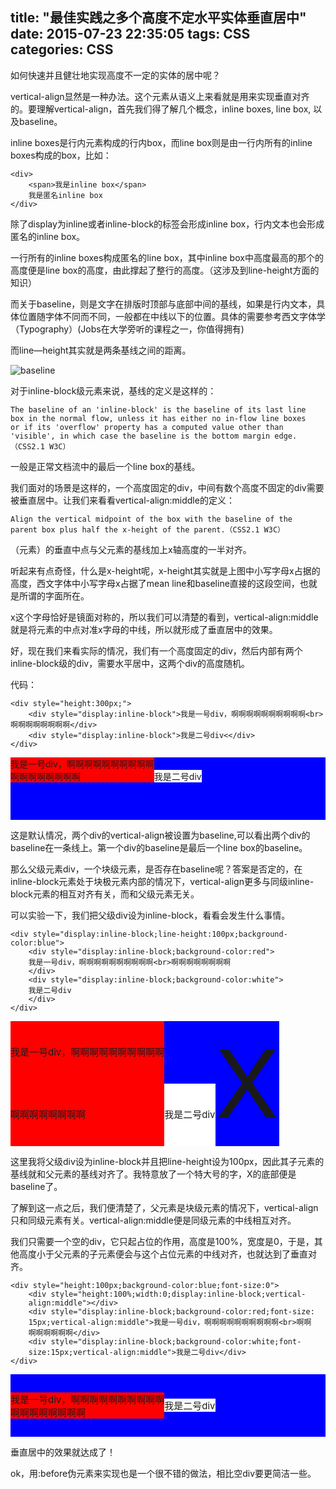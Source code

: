 title: "最佳实践之多个高度不定水平实体垂直居中"
date: 2015-07-23 22:35:05
tags: CSS
categories: CSS
---
如何快速并且健壮地实现高度不一定的实体的居中呢？  

vertical-align显然是一种办法。这个元素从语义上来看就是用来实现垂直对齐的。要理解vertical-align，首先我们得了解几个概念，inline boxes, line box, 以及baseline。  

inline boxes是行内元素构成的行内box，而line box则是由一行内所有的inline boxes构成的box，比如：

    <div>
    	<span>我是inline box</span>
    	我是匿名inline box
    </div>

除了display为inline或者inline-block的标签会形成inline box，行内文本也会形成匿名的inline box。

一行所有的inline boxes构成匿名的line box，其中inline box中高度最高的那个的高度便是line box的高度，由此撑起了整行的高度。（这涉及到line-height方面的知识）

而关于baseline，则是文字在排版时顶部与底部中间的基线，如果是行内文本，具体位置随字体不同而不同，一般都在中线以下的位置。具体的需要参考西文字体学（Typography）(Jobs在大学旁听的课程之一，你值得拥有)  

而line—height其实就是两条基线之间的距离。

![baseline](http://7oxh2b.com1.z0.glb.clouddn.com/blog_7_24_1.png)

<!--more-->

对于inline-block级元素来说，基线的定义是这样的：


    The baseline of an 'inline-block' is the baseline of its last line
    box in the normal flow, unless it has either no in-flow line boxes
    or if its 'overflow' property has a computed value other than
    'visible', in which case the baseline is the bottom margin edge.
    （CSS2.1 W3C）
    
 一般是正常文档流中的最后一个line box的基线。
 
我们面对的场景是这样的，一个高度固定的div，中间有数个高度不固定的div需要被垂直居中。让我们来看看vertical-align:middle的定义：

    Align the vertical midpoint of the box with the baseline of the
    parent box plus half the x-height of the parent.（CSS2.1 W3C）
    
 （元素）的垂直中点与父元素的基线加上x轴高度的一半对齐。
 
 听起来有点奇怪，什么是x-height呢，x-height其实就是上图中小写字母x占据的高度，西文字体中小写字母x占据了mean line和baseline直接的这段空间，也就是所谓的字面所在。
 
 x这个字母恰好是镜面对称的，所以我们可以清楚的看到，vertical-align:middle就是将元素的中点对准x字母的中线，所以就形成了垂直居中的效果。
 
 好，现在我们来看实际的情况，我们有一个高度固定的div，然后内部有两个inline-block级的div，需要水平居中，这两个div的高度随机。
 
 代码：
 
    <div style="height:300px;">
    	<div style="display:inline-block">我是一号div，啊啊啊啊啊啊啊啊啊啊<br>啊啊啊啊啊啊啊啊</div>
    	<div style="display:inline-block">我是二号div<</div>
    </div>
 
 
<div style="height:100px;background-color:blue"><div style="display:inline-block;background-color:red">我是一号div，啊啊啊啊啊啊啊啊啊啊<br>啊啊啊啊啊啊啊啊</div><div style="display:inline-block;background-color:white">我是二号div</div></div>

这是默认情况，两个div的vertical-align被设置为baseline,可以看出两个div的baseline在一条线上。第一个div的baseline是最后一个line box的baseline。

那么父级元素div，一个块级元素，是否存在baseline呢？答案是否定的，在inline-block元素处于块极元素内部的情况下，vertical-align更多与同级inline-block元素的相互对齐有关，而和父级元素无关。

可以实验一下，我们把父级div设为inline-block，看看会发生什么事情。

    <div style="display:inline-block;line-height:100px;background-
    color:blue">
    	<div style="display:inline-block;background-color:red">
    	我是一号div，啊啊啊啊啊啊啊啊啊啊<br>啊啊啊啊啊啊啊啊
    	</div>
    	<div style="display:inline-block;background-color:white">
    	我是二号div
    	</div>
	</div>
	
<div style="display:inline-block;line-height:100px;background-color:blue;font-size:150px"><div style="display:inline-block;background-color:red;font-size:15px">我是一号div，啊啊啊啊啊啊啊啊啊啊<br>啊啊啊啊啊啊啊啊</div><div style="display:inline-block;background-color:white;font-size:15px">我是二号div</div>X</div>

这里我将父级div设为inline-block并且把line-height设为100px，因此其子元素的基线就和父元素的基线对齐了。我特意放了一个特大号的字，X的底部便是baseline了。

了解到这一点之后，我们便清楚了，父元素是块级元素的情况下，vertical-align只和同级元素有关。vertical-align:middle便是同级元素的中线相互对齐。

我们只需要一个空的div，它只起占位的作用，高度是100%，宽度是0，于是，其他高度小于父元素的子元素便会与这个占位元素的中线对齐，也就达到了垂直对齐。

    <div style="height:100px;background-color:blue;font-size:0">
		<div style="height:100%;width:0;display:inline-block;vertical-
		align:middle"></div>
    	<div style="display:inline-block;background-color:red;font-size:
    	15px;vertical-align:middle">我是一号div，啊啊啊啊啊啊啊啊啊啊<br>啊啊
    	啊啊啊啊啊啊</div>
    	<div style="display:inline-block;background-color:white;font-
    	size:15px;vertical-align:middle">我是二号div</div>
   	</div>


<div style="height:100px;background-color:blue;font-size:0"><div style="height:100%;width:0;display:inline-block;vertical-align:middle"></div><div style="display:inline-block;background-color:red;font-size:15px;vertical-align:middle">我是一号div，啊啊啊啊啊啊啊啊啊啊<br>啊啊啊啊啊啊啊啊</div><div style="display:inline-block;background-color:white;font-size:15px;vertical-align:middle">我是二号div</div></div>

垂直居中的效果就达成了！

ok，用:before伪元素来实现也是一个很不错的做法，相比空div要更简洁一些。

 
 